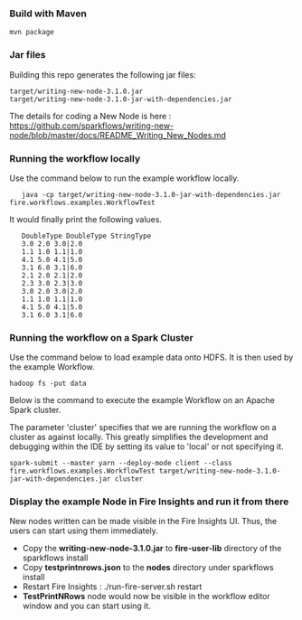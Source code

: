     
### Build with Maven

    mvn package

### Jar files

Building this repo generates the following jar files:

	target/writing-new-node-3.1.0.jar
	target/writing-new-node-3.1.0-jar-with-dependencies.jar

The details for coding a New Node is here : https://github.com/sparkflows/writing-new-node/blob/master/docs/README_Writing_New_Nodes.md

### Running the workflow locally

Use the command below to run the example workflow locally.

       java -cp target/writing-new-node-3.1.0-jar-with-dependencies.jar fire.workflows.examples.WorkflowTest

It would finally print the following values.

       DoubleType DoubleType StringType 
       3.0 2.0 3.0|2.0 
       1.1 1.0 1.1|1.0 
       4.1 5.0 4.1|5.0 
       3.1 6.0 3.1|6.0 
       2.1 2.0 2.1|2.0 
       2.3 3.0 2.3|3.0 
       3.0 2.0 3.0|2.0 
       1.1 1.0 1.1|1.0 
       4.1 5.0 4.1|5.0 
       3.1 6.0 3.1|6.0 

### Running the workflow on a Spark Cluster

Use the command below to load example data onto HDFS. It is then used by the example Workflow.

	hadoop fs -put data

Below is the command to execute the example Workflow on an Apache Spark cluster. 

The parameter 'cluster' specifies that we are running the workflow on a cluster as against locally. This greatly simplifies the development and debugging within the IDE by setting its value to 'local' or not specifying it.

	spark-submit --master yarn --deploy-mode client --class fire.workflows.examples.WorkflowTest target/writing-new-node-3.1.0-jar-with-dependencies.jar cluster


### Display the example Node in Fire Insights and run it from there

New nodes written can be made visible in the Fire Insights UI. Thus, the users can start using them immediately.

* Copy the **writing-new-node-3.1.0.jar** to **fire-user-lib** directory of the sparkflows install
* Copy **testprintnrows.json** to the **nodes** directory under sparkflows install
* Restart Fire Insights : ./run-fire-server.sh restart
* **TestPrintNRows** node would now be visible in the workflow editor window and you can start using it.


